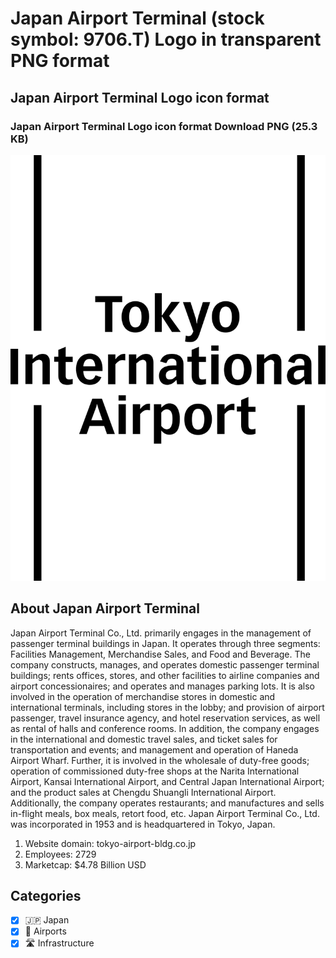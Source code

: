 # Japan Airport Terminal (stock symbol: 9706.T) Logo in transparent PNG format

## Japan Airport Terminal Logo icon format

### Japan Airport Terminal Logo icon format Download PNG (25.3 KB)

![Japan Airport Terminal Logo icon format Download PNG (25.3 KB)](/img/orig/9706.T-d33fda03.png)

## About Japan Airport Terminal

Japan Airport Terminal Co., Ltd. primarily engages in the management of passenger terminal buildings in Japan. It operates through three segments: Facilities Management, Merchandise Sales, and Food and Beverage. The company constructs, manages, and operates domestic passenger terminal buildings; rents offices, stores, and other facilities to airline companies and airport concessionaires; and operates and manages parking lots. It is also involved in the operation of merchandise stores in domestic and international terminals, including stores in the lobby; and provision of airport passenger, travel insurance agency, and hotel reservation services, as well as rental of halls and conference rooms. In addition, the company engages in the international and domestic travel sales, and ticket sales for transportation and events; and management and operation of Haneda Airport Wharf. Further, it is involved in the wholesale of duty-free goods; operation of commissioned duty-free shops at the Narita International Airport, Kansai International Airport, and Central Japan International Airport; and the product sales at Chengdu Shuangli International Airport. Additionally, the company operates restaurants; and manufactures and sells in-flight meals, box meals, retort food, etc. Japan Airport Terminal Co., Ltd. was incorporated in 1953 and is headquartered in Tokyo, Japan.

1. Website domain: tokyo-airport-bldg.co.jp
2. Employees: 2729
3. Marketcap: $4.78 Billion USD


## Categories
- [x] 🇯🇵 Japan
- [x] 🛫 Airports
- [x] 🛣️ Infrastructure
